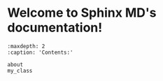 # Welcome to Sphinx MD's documentation!

```{toctree}
:maxdepth: 2
:caption: 'Contents:'

about
my_class
```
